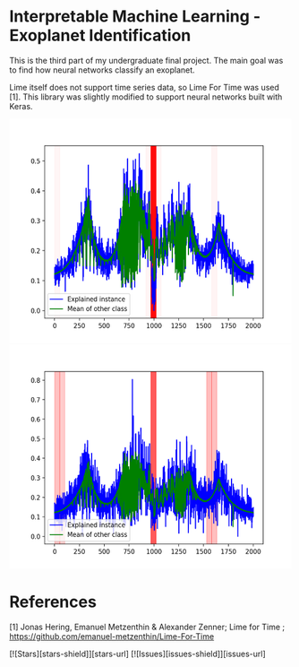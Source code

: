 # Interpretable Machine Learning - Exoplanet Identification

This is the third part of my undergraduate final project. The main goal was to find how neural networks classify an exoplanet.

Lime itself does not support time series data, so Lime For Time was used [1]. This library was slightly modified to support neural networks built with Keras.

<img src="Images/4.png" width="600" height="400" />
<img src="Images/8.png" width="600" height="400" />

# References

[1] Jonas Hering, Emanuel Metzenthin & Alexander Zenner; Lime for Time ; https://github.com/emanuel-metzenthin/Lime-For-Time

[![Stars][stars-shield]][stars-url]
[![Issues][issues-shield]][issues-url]
